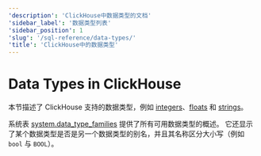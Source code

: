 ```yaml
---
'description': 'ClickHouse中数据类型的文档'
'sidebar_label': '数据类型列表'
'sidebar_position': 1
'slug': '/sql-reference/data-types/'
'title': 'ClickHouse中的数据类型'
---
```



# Data Types in ClickHouse

本节描述了 ClickHouse 支持的数据类型，例如 [integers](int-uint.md)、[floats](float.md) 和 [strings](string.md)。

系统表 [system.data_type_families](/operations/system-tables/data_type_families) 提供了所有可用数据类型的概述。
它还显示了某个数据类型是否是另一个数据类型的别名，并且其名称区分大小写（例如 `bool` 与 `BOOL`）。

